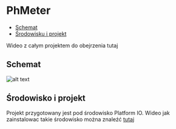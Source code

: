 # PhMeter
* [Schemat](#Schemat)
* [Środowisku i projekt](Środowisko-i-projekt)

Wideo z całym projektem do obejrzenia tutaj
## Schemat
![alt text](http://www.inzynierdomu.pl/wp-content/uploads/2020/12/schemat.png)
## Środowisko i projekt
Projekt przygotowany jest pod środowisko Platform IO. Wideo jak zainstalowac takie środowisko można znaleźć [tutaj](https://youtu.be/Em9NuebT2Kc)
